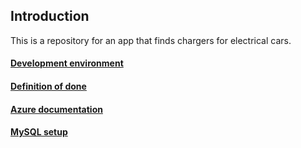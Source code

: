 ## Introduction
This is a repository for an app that finds chargers for electrical cars.

#### [Development environment](documentation/development-environment.md)

#### [Definition of done](documentation/definition-of-done.md)

#### [Azure documentation](documentation/azure.md)

#### [MySQL setup](documentation/MySQL-setup.md)